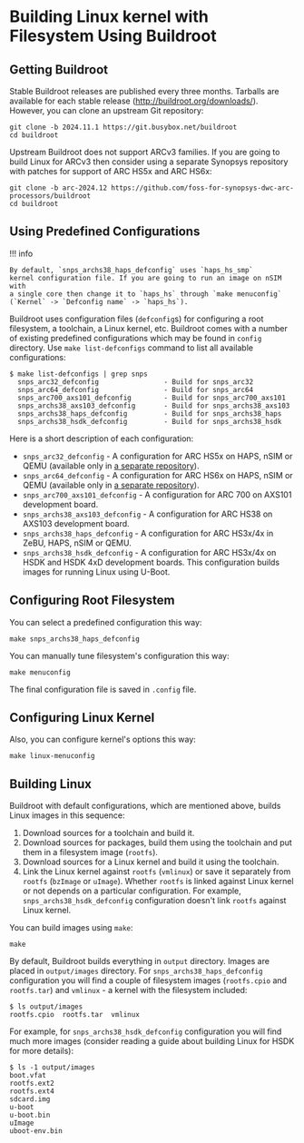 # Building Linux kernel with Filesystem Using Buildroot

## Getting Buildroot

Stable Buildroot releases are published every three months. Tarballs are available for each stable release
(<http://buildroot.org/downloads/>). However, you can clone an upstream Git repository:

```shell
git clone -b 2024.11.1 https://git.busybox.net/buildroot
cd buildroot
```

Upstream Buildroot does not support ARCv3 families. If you are going to build Linux for ARCv3 then
consider using a separate Synopsys repository with patches for support of ARC HS5x and ARC HS6x:

```shell
git clone -b arc-2024.12 https://github.com/foss-for-synopsys-dwc-arc-processors/buildroot
cd buildroot
```

## Using Predefined Configurations

!!! info

    By default, `snps_archs38_haps_defconfig` uses `haps_hs_smp`
    kernel configuration file. If you are going to run an image on nSIM with
    a single core then change it to `haps_hs` through `make menuconfig`
    (`Kernel` -> `Defconfig name` -> `haps_hs`).

Buildroot uses configuration files (`defconfig`s) for configuring a root filesystem,
a toolchain, a Linux kernel, etc. Buildroot comes with a number of existing predefined
configurations which may be found in `config` directory. Use `make list-defconfigs` command
to list all available configurations:

```text
$ make list-defconfigs | grep snps
  snps_arc32_defconfig                - Build for snps_arc32
  snps_arc64_defconfig                - Build for snps_arc64
  snps_arc700_axs101_defconfig        - Build for snps_arc700_axs101
  snps_archs38_axs103_defconfig       - Build for snps_archs38_axs103
  snps_archs38_haps_defconfig         - Build for snps_archs38_haps
  snps_archs38_hsdk_defconfig         - Build for snps_archs38_hsdk
```

Here is a short description of each configuration:

* `snps_arc32_defconfig` - A configuration for ARC HS5x on HAPS, nSIM or QEMU (available only in [a separate repository](https://github.com/foss-for-synopsys-dwc-arc-processors/buildroot)).
* `snps_arc64_defconfig` - A configuration for ARC HS6x on HAPS, nSIM or QEMU (available only in [a separate repository](https://github.com/foss-for-synopsys-dwc-arc-processors/buildroot)).
* `snps_arc700_axs101_defconfig` - A configuration for ARC 700 on AXS101 development board.
* `snps_archs38_axs103_defconfig` - A configuration for ARC HS38 on AXS103 development board.
* `snps_archs38_haps_defconfig` - A configuration for ARC HS3x/4x in ZeBU, HAPS, nSIM or QEMU.
* `snps_archs38_hsdk_defconfig` - A configuration for ARC HS3x/4x on HSDK and HSDK 4xD development boards.
This configuration builds images for running Linux using U-Boot.

## Configuring Root Filesystem

You can select a predefined configuration this way:

```shell
make snps_archs38_haps_defconfig
```

You can manually tune filesystem's configuration this way:

```shell
make menuconfig
```

The final configuration file is saved in `.config` file.

## Configuring Linux Kernel

Also, you can configure kernel's options this way:

```shell
make linux-menuconfig
```

## Building Linux

Buildroot with default configurations, which are mentioned above, builds Linux images
in this sequence:

1. Download sources for a toolchain and build it.
2. Download sources for packages, build them using the toolchain and put them
in a filesystem image (`rootfs`).
3. Download sources for a Linux kernel and build it using the toolchain.
4. Link the Linux kernel against `rootfs` (`vmlinux`) or save it separately from `rootfs` (`bzImage` or `uImage`).
Whether `rootfs` is linked against  Linux kernel or not depends on a particular configuration. For example,
`snps_archs38_hsdk_defconfig` configuration doesn't link `rootfs` against Linux kernel.

You can build images using `make`:

```shell
make
```

By default, Buildroot builds everything in `output` directory. Images are placed in
`output/images` directory. For `snps_archs38_haps_defconfig` configuration you will find
a couple of filesystem images (`rootfs.cpio` and `rootfs.tar`) and `vmlinux` - a kernel
with the filesystem included:

```text
$ ls output/images
rootfs.cpio  rootfs.tar  vmlinux
```

For example, for `snps_archs38_hsdk_defconfig` configuration you will find much more
images (consider reading a guide about building Linux for HSDK for more details):

```text
$ ls -1 output/images
boot.vfat
rootfs.ext2
rootfs.ext4
sdcard.img
u-boot
u-boot.bin
uImage
uboot-env.bin
```
